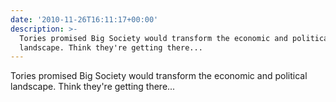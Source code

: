 ```yaml
---
date: '2010-11-26T16:11:17+00:00'
description: >-
  Tories promised Big Society would transform the economic and political
  landscape. Think they're getting there...
---
```

Tories promised Big Society would transform the economic and political landscape. Think they're getting there... 
